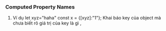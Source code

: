 ### Computed Property Names
1. Ví dụ 
    let xyz="haha"
    const x = {[xyz]:"1"};
    Khai báo key của object mà chưa biết rõ giá trị của key là gì , 
